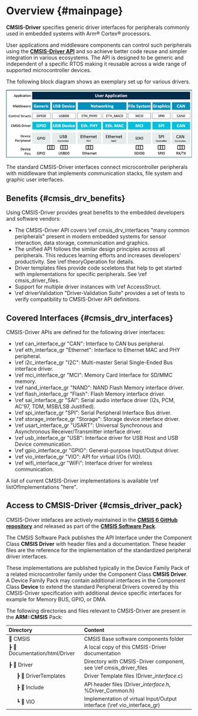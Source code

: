 # Overview {#mainpage}

**CMSIS-Driver** specifies generic driver interfaces for peripherals commonly used in embedded systems with Arm® Cortex® processors.

User applications and middleware components can control such peripherals using the [**CMSIS-Driver API**](modules.html) and so achieve better code reuse and simpler integration in various ecosystems. The API is designed to be generic and independent of a specific RTOS making it reusable across a wide range of supported microcontroller devices.

The following block diagram shows an exemplary set up for various drivers.

![Example use of CMSIS-Drivers with Middleware](./images/driver.png)

The standard CMSIS-Driver interfaces connect microcontroller peripherals with middleware that implements communication stacks, file system and graphic user interfaces.

## Benefits {#cmsis_drv_benefits}

Using CMSIS-Driver provides great benefits to the embedded developers and software vendors:

 - The CMSIS-Driver API covers \ref cmsis_drv_interfaces "many common peripherals" present in modern embedded systems for sensor interaction, data storage, communication and graphics.
 - The unified API follows the similar design principles across all peripherals. This reduces learning efforts and increases developers' productivity. See \ref theoryOperation for details.
 - Driver templates files provide code sceletons that help to get started with implementations for specific peripherals. See \ref cmsis_driver_files.
 - Support for multiple driver instances with \ref AccessStruct.
 - \ref driverValidation "Driver-Validation Suite" provides a set of tests to verify compatibility to CMSIS-Driver API definitions.

## Covered Interfaces {#cmsis_drv_interfaces}

CMSIS-Driver APIs are defined for the following driver interfaces:

 - \ref can_interface_gr "CAN": Interface to CAN bus peripheral.
 - \ref eth_interface_gr "Ethernet": Interface to Ethernet MAC and PHY peripheral.
 - \ref i2c_interface_gr "I2C": Multi-master Serial Single-Ended Bus interface driver.
 - \ref mci_interface_gr "MCI": Memory Card Interface for SD/MMC memory.
 - \ref nand_interface_gr "NAND": NAND Flash Memory interface driver.
 - \ref flash_interface_gr "Flash": Flash Memory interface driver.
 - \ref sai_interface_gr "SAI": Serial audio interface driver (I2s, PCM, AC'97, TDM, MSB/LSB Justified).
 - \ref spi_interface_gr "SPI": Serial Peripheral Interface Bus driver.
 - \ref storage_interface_gr "Storage": Storage device interface driver.
 - \ref usart_interface_gr "USART": Universal Synchronous and Asynchronous Receiver/Transmitter interface driver.
 - \ref usb_interface_gr "USB": Interface driver for USB Host and USB Device communication.
 - \ref gpio_interface_gr "GPIO": General-purpose Input/Output driver.
 - \ref vio_interface_gr "VIO": API for virtual I/Os (VIO).
 - \ref wifi_interface_gr "WiFi": Interface driver for wireless communication.

A list of current CMSIS-Driver implementations is available \ref listOfImplementations "here".

## Access to CMSIS-Driver {#cmsis_driver_pack}

CMSIS-Driver intefaces are actively maintained in the [**CMSIS 6 GitHub repository**](https://github.com/ARM-software/CMSIS_6) and released as part of the [**CMSIS Software Pack**](../General/cmsis_pack.html).

The CMSIS Software Pack publishes the API Interface under the Component Class **CMSIS Driver** with header files and a documentation. These header files are the reference for the implementation of the standardized peripheral driver interfaces.

These implementations are published typically in the Device Family Pack of a related microcontroller family under the Component Class **CMSIS Driver**. A Device Family Pack may contain additional interfaces in the Component Class **Device** to extend the standard Peripheral Drivers covered by this CMSIS-Driver specification with additional device specific interfaces for example for Memory BUS, GPIO, or DMA.

The following directories and files relevant to CMSIS-Driver are present in the **ARM::CMSIS** Pack:

 Directory                        | Content
:---------------------------------|:------------------------------------------------------------------------
📂 CMSIS                          | CMSIS Base software components folder
 ┣ 📂 Documentation/html/Driver   | A local copy of this CMSIS-Driver documentation
 ┣ 📂 Driver                      | Directory with CMSIS-Driver component, see \ref cmsis_driver_files
&emsp;&nbsp; ┣ 📂 DriverTemplates | Driver Template files (Driver_<i>interface</i>.c)
&emsp;&nbsp; ┣ 📂 Include         | API header files (Driver_<i>interface</i>.h, %Driver_Common.h)
&emsp;&nbsp; ┗ 📂 VIO             | Implementation of virtual Input/Output interface (\ref vio_interface_gr)
